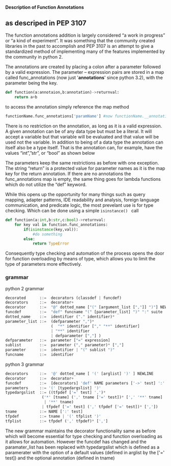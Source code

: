 #### Description of Function Annotations
## as descriped in PEP 3107

The function annotations addition is largely considered  “a work in progress” or “a kind of experiment”.  It was something that the community created libraries in the past to accomplish and PEP 3107 is an attempt to give a standardized method of implementing many of the features implemented by the community in python 2. 

The annotations are created by placing a colon after a parameter followed by a valid expression. The parameter – expression pairs are stored in a map called func_annotations (now just '__annotations__' since python 3.2), with the parameter being the key.

````python
def function(a:annotaion,b:annotation)->returnval:
	return a+b
````

to access the annotation simply reference the map method 

````python
functionName.func_annotations['paramName'] #now functionName.__annotations__['paramName']
````

There is no restriction on the annotation, as long as it is a valid expression. A given annotation can be of any data type but must be a literal.  It will accept a variable but that variable will be evaluated and that value will be used not the variable.  In addition to being of a data type the annotation can itself also be a type itself.  That is the annotation can, for example, have the values “int”,”str”, or “bool” as shown below

The parameters keep the same restrictions as before with one exception.  The string “return” is a protected value for parameter names as it is the map key for the return annotation. If there are no annotations the func_annotations map is empty, the same thing goes for lambda functions which do not utilize the “def” keyword.

While this opens up the opportunity for many things such as query mapping, adapter patterns, IDE readability and analysis, foreign language communication, and predicate logic, the most prevelant use is for type checking. Which can be done using a simple ```isinstance() ``` call 
	
```python
def function(a:int,b:str,c:bool)->returnval:
	for key val in function.func_annotations:
		if(isinstance(key,val)):
			#do something
		else:
			return TypeError
````
Consequently type checking and automation of the process opens the door for function overloading by means of type, which allows you to limit the type of parameters more effectively.

### grammar
python 2 grammar
````python
decorated      ::=  decorators (classdef | funcdef)						
decorators     ::=  decorator+	
decorator      ::=  "@" dotted_name ["(" [argument_list [","]] ")"] NEWLINE	
funcdef        ::=  "def" funcname "(" [parameter_list] ")" ":" suite
dotted_name    ::=  identifier ("." identifier)*								
parameter_list ::=  (defparameter ",")*
                    (  "*" identifier ["," "**" identifier]
                    | "**" identifier
                    | defparameter [","] )
defparameter   ::=  parameter ["=" expression]
sublist        ::=  parameter ("," parameter)* [","]
parameter      ::=  identifier | "(" sublist ")"
funcname       ::=  identifier
````
python 3 grammar
````python
decorators	   ::=  '@' dotted_name [ '(' [arglist] ')' ] NEWLINE
decorator	   ::=  decorator+
funcdef		   ::=  [decorators] 'def' NAME parameters ['->' test] ':' suite
parameters	   ::= '(' [typedargslist] ')'
typedargslist  ::= ((tfpdef ['=' test] ',')*
                ('*' [tname] (',' tname ['=' test])* [',' '**' tname]
                 | '**' tname)
                | tfpdef ['=' test] (',' tfpdef ['=' test])* [','])
tname		   ::= NAME [':' test]
tfpdef		   ::= tname | '(' tfplist ')'
tfplist		   ::= tfpdef (',' tfpdef)* [',']
````

The new grammar maintains the decorator functionality same as before which will become essential for type checking and function overloading as it allows for automation. However the funcdef has changed and the paramater_list has been replaced with typedargslist which is defined as a paramerater with the option of a default values (defined in arglist by the ['=' test]) and the optional annotation (defined in tname)